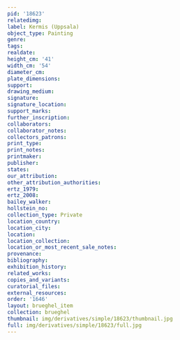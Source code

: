 ```yaml
---
pid: '18623'
relatedimg: 
label: Kermis (Uppsala)
object_type: Painting
genre: 
tags: 
realdate: 
height_cm: '41'
width_cm: '54'
diameter_cm: 
plate_dimensions: 
support: 
drawing_medium: 
signature: 
signature_location: 
support_marks: 
further_inscription: 
collaborators: 
collaborator_notes: 
collectors_patrons: 
print_type: 
print_notes: 
printmaker: 
publisher: 
states: 
our_attribution: 
other_attribution_authorities: 
ertz_1979: 
ertz_2008: 
bailey_walker: 
hollstein_no: 
collection_type: Private
location_country: 
location_city: 
location: 
location_collection: 
location_or_most_recent_sale_notes: 
provenance: 
bibliography: 
exhibition_history: 
related_works: 
copies_and_variants: 
curatorial_files: 
external_resources: 
order: '1646'
layout: brueghel_item
collection: brueghel
thumbnail: img/derivatives/simple/18623/thumbnail.jpg
full: img/derivatives/simple/18623/full.jpg
---
```

